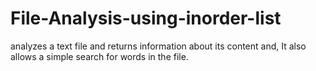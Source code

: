 # File-Analysis-using-inorder-list
analyzes a text file and returns information about its content and, It also allows a simple search for words in the file.
